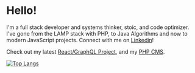 # Hello!

I'm a full stack developer and systems thinker, stoic, and code optimizer. I've gone from the LAMP stack with PHP, to Java Algorithms and now to modern JavaScript projects. Connect with me on [Linkedin](https://www.linkedin.com/in/ethan-glover/)!

Check out my latest [React/GraphQL Project](https://github.com/eglove/Charity-App-React-GraphQL), and my [PHP CMS](https://github.com/eglove/PHP-Dynamic-Website).

[![Top Langs](https://github-readme-stats.vercel.app/api/top-langs/?username=eglove)](https://github.com/anuraghazra/github-readme-stats)
